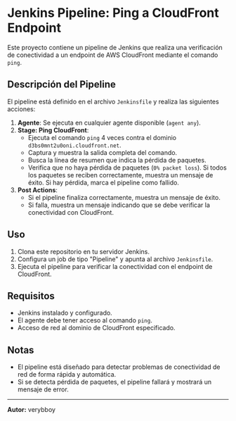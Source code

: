 # Jenkins Pipeline: Ping a CloudFront Endpoint

Este proyecto contiene un pipeline de Jenkins que realiza una verificación de conectividad a un endpoint de AWS CloudFront mediante el comando `ping`.

## Descripción del Pipeline

El pipeline está definido en el archivo `Jenkinsfile` y realiza las siguientes acciones:

1. **Agente**: Se ejecuta en cualquier agente disponible (`agent any`).
2. **Stage: Ping CloudFront**:
    - Ejecuta el comando `ping` 4 veces contra el dominio `d3bs0mnt2u0oni.cloudfront.net`.
    - Captura y muestra la salida completa del comando.
    - Busca la línea de resumen que indica la pérdida de paquetes.
    - Verifica que no haya pérdida de paquetes (`0% packet loss`). Si todos los paquetes se reciben correctamente, muestra un mensaje de éxito. Si hay pérdida, marca el pipeline como fallido.
3. **Post Actions**:
    - Si el pipeline finaliza correctamente, muestra un mensaje de éxito.
    - Si falla, muestra un mensaje indicando que se debe verificar la conectividad con CloudFront.

## Uso

1. Clona este repositorio en tu servidor Jenkins.
2. Configura un job de tipo "Pipeline" y apunta al archivo `Jenkinsfile`.
3. Ejecuta el pipeline para verificar la conectividad con el endpoint de CloudFront.

## Requisitos

- Jenkins instalado y configurado.
- El agente debe tener acceso al comando `ping`.
- Acceso de red al dominio de CloudFront especificado.

## Notas

- El pipeline está diseñado para detectar problemas de conectividad de red de forma rápida y automática.
- Si se detecta pérdida de paquetes, el pipeline fallará y mostrará un mensaje de error.

---

**Autor:** verybboy
